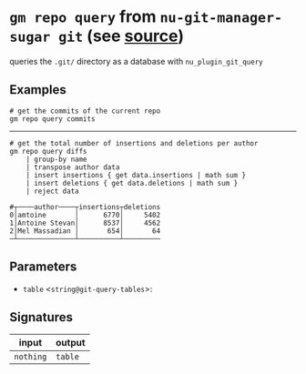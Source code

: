 # `gm repo query` from `nu-git-manager-sugar git` (see [source](https://github.com/amtoine/nu-git-manager/blob/main/pkgs/nu-git-manager-sugar/nu-git-manager-sugar/git/mod.nu#L324))
queries the `.git/` directory as a database with `nu_plugin_git_query`

## Examples
```nushell
# get the commits of the current repo
gm repo query commits
```
---
```nushell
# get the total number of insertions and deletions per author
gm repo query diffs
    | group-by name
    | transpose author data
    | insert insertions { get data.insertions | math sum }
    | insert deletions { get data.deletions | math sum }
    | reject data
```
```
#┬────author────┬insertions┬deletions
0│amtoine       │      6770│     5402
1│Antoine Stevan│      8537│     4562
2│Mel Massadian │       654│       64
─┴──────────────┴──────────┴─────────
```

## Parameters
- `table` <`string@git-query-tables`>: 


## Signatures
| input     | output  |
| --------- | ------- |
| `nothing` | `table` |
